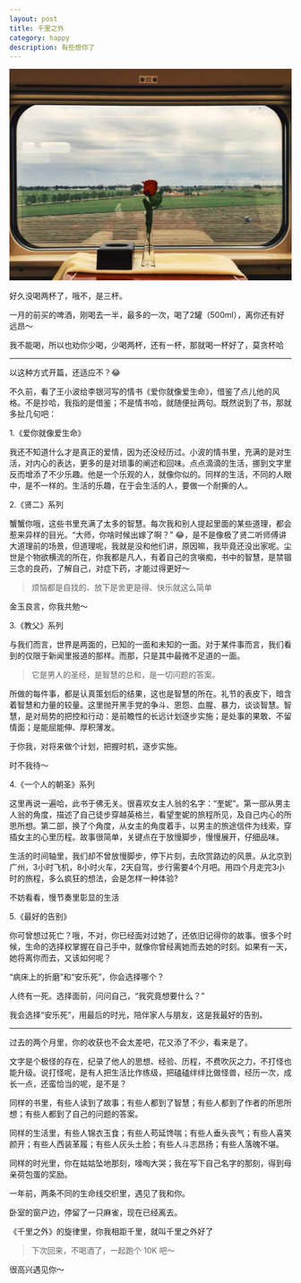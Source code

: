 ```yaml
---
layout: post
title: 千里之外
category: happy
description: 有些想你了
---
```


![](/images/2016_05/away.jpg)

好久没喝两杯了，哦不，是三杯。

一月的前买的啤酒，刚喝去一半，最多的一次，喝了2罐（500ml），离你还有好远昂～

我不能喝，所以也劝你少喝，少喝两杯，还有一杯，那就喝一杯好了，莫贪杯哈

---

以这种方式开篇，还适应不？😂

不久前，看了王小波给李银河写的情书《爱你就像爱生命》，借鉴了点儿他的风格。不是抄哈，我指的是借鉴；不是情书哈，就随便扯两句。既然说到了书，那就多扯几句吧：

1.《爱你就像爱生命》

我还不知道什么才是真正的爱情，因为还没经历过。小波的情书里，充满的是对生活，对内心的表达，更多的是对琐事的阐述和回味。点点滴滴的生活，挪到文字里反而增添了不少乐趣。他是一个乐观的人，就像你似的。同样的生活，不同的人眼中，是不一样的。生活的乐趣，在于会生活的人，要做一个耐撕的人。

2.《贤二》系列

蟹蟹你哦，这些书里充满了太多的智慧。每次我和别人提起里面的某些道理，都会惹来异样的目光。“大师，你啥时候出嫁了啊？” 😂，是不是像极了贤二听师傅讲大道理前的场景，但道理呢，我就是没和他们讲，原因嘛，我毕竟还没出家呢。尘世是个物欲横流的所在，你我都是凡人，有着自己的贪嗔痴，书中的智慧，是禁锢三念的良药，了解自己，对症下药，才能过得更好～

> 烦恼都是自找的、放下是舍更是得、快乐就这么简单

金玉良言，你我共勉～

3.《教父》系列

与我们而言，世界是两面的，已知的一面和未知的一面。对于某件事而言，我们看到的仅限于新闻里报道的那样。而那，只是其中最微不足道的一面。

> 它是男人的圣经，是智慧的总和，是一切问题的答案。

所做的每件事，都是认真策划后的结果，这也是智慧的所在。礼节的表皮下，暗含着智慧和力量的较量。这里抛开黑手党的争斗、恩怨、血腥、暴力，谈谈智慧。智慧，是对局势的把控和行动：是前瞻性的长远计划逐步实施；是处事的果敢、不留情面；是能屈能伸、厚积薄发。

于你我，对将来做个计划，把握时机，逐步实施。

时不我待～

4.《一个人的朝圣》系列

这里再说一遍哈，此书于佛无关。很喜欢女主人翁的名字：“奎妮”。第一部从男主人翁的角度，描述了自己徒步穿越英格兰，看望奎妮的旅程所见，及自己内心的所思所想。第二部，换了个角度，从女主的角度着手，以男主的旅途信件为线索，穿插女主的心里历程。故事很简单，关键点在于放慢脚步，慢慢展开，仔细品味。

生活的时间轴里，我们却不曾放慢脚步，停下片刻，去欣赏路边的风景。从北京到广州，3小时飞机，8小时火车，2天自驾，步行需要4个月吧。用四个月走完3小时的旅程，多么疯狂的想法，会是怎样一种体验?

不妨看看，慢节奏里彰显的生活

5.《最好的告别》 

你可曾想过死亡？哦，不对，你已经面对过她了，还依旧记得你的故事。很多个时候，生命的选择权掌握在自己手中，就像你曾经离她而去她的时刻。如果有一天，她将离你而去，又该如何呢？

“病床上的折磨”和“安乐死”，你会选择哪个？

人终有一死。选择面前，问问自己，“我究竟想要什么？” 

我会选择“安乐死”，用最后的时光，陪伴家人与朋友，这是我最好的告别。

---
过去的两个月里，你的收获也不会太差吧，花又添了不少，看来是了。

文字是个极怪的存在，纪录了他人的思想、经验、历程，不费吹灰之力，不打怪也能升级。说打怪呢，是有人把生活比作练级，把磕磕绊绊比做怪兽，经历一次，成长一点，还蛮恰当的呢，是不是？

同样的书里，有些人读到了故事；有些人都到了智慧；有些人都到了作者的所思所想；有些人都到了自己的问题的答案。

同样的生活里，有些人锦衣玉食；有些人苟延馋喘；有些人垂头丧气；有些人喜笑颜开；有些人西装革履；有些人灰头土脸；有些人斗志昂扬；有些人落魄不堪。

同样的时光里，你在姑姑坠地那刻，嚎啕大哭；我在写下自己名字的那刻，得到母亲荷包蛋的奖励。

一年前，两条不同的生命线交织里，遇见了我和你。

卧室的窗户边，停留了一只麻雀，现在已经离去。

《千里之外》的旋律里，你我相距千里，就叫千里之外好了

> 下次回来，不喝酒了，一起跑个 10K 吧～

很高兴遇见你～

<style>
    .sidenav, .comment, .post-footer {
        display: none;
    }
</style>
